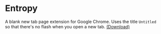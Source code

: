 # Entropy
A blank new tab page extension for Google Chrome. Uses the title `Untitled` so that there's no flash when you open a new tab. [(Download)][download]

  [download]: https://github.com/nathan/entropy/releases/download/latest/entropy.crx
